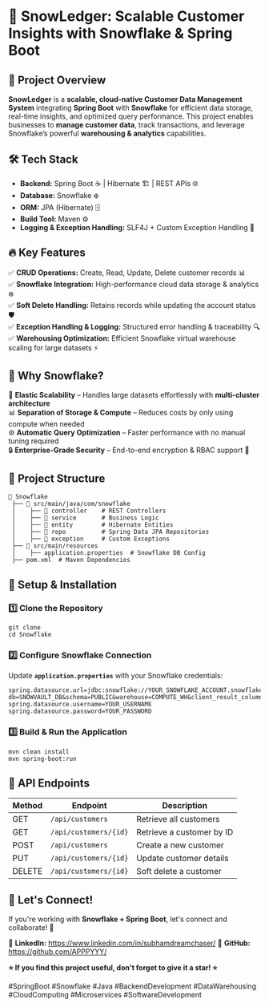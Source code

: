 # 🚀 SnowLedger: Scalable Customer Insights with Snowflake & Spring Boot

## 📌 Project Overview
**SnowLedger** is a **scalable, cloud-native Customer Data Management System** integrating **Spring Boot** with **Snowflake** for efficient data storage, real-time insights, and optimized query performance. This project enables businesses to **manage customer data**, track transactions, and leverage Snowflake’s powerful **warehousing & analytics** capabilities.

## 🛠 Tech Stack
- **Backend:** Spring Boot ☕ | Hibernate 🏗️ | REST APIs 🌐
- **Database:** Snowflake ❄️
- **ORM:** JPA (Hibernate) 🗄️
- **Build Tool:** Maven ⚙️
- **Logging & Exception Handling:** SLF4J + Custom Exception Handling 📜

## 🔥 Key Features
✅ **CRUD Operations:** Create, Read, Update, Delete customer records 📊  
✅ **Snowflake Integration:** High-performance cloud data storage & analytics ❄️  
✅ **Soft Delete Handling:** Retains records while updating the account status 🛡️  
✅ **Exception Handling & Logging:** Structured error handling & traceability 🔍  
✅ **Warehousing Optimization:** Efficient Snowflake virtual warehouse scaling for large datasets ⚡  

## 🎯 Why Snowflake?
🚀 **Elastic Scalability** – Handles large datasets effortlessly with **multi-cluster architecture**  
📊 **Separation of Storage & Compute** – Reduces costs by only using compute when needed  
⚙️ **Automatic Query Optimization** – Faster performance with no manual tuning required  
🔒 **Enterprise-Grade Security** – End-to-end encryption & RBAC support 🔑  

## 📂 Project Structure
```
📁 Snowflake
 ├── 📂 src/main/java/com/snowflake
 │    ├── 📂 controller    # REST Controllers
 │    ├── 📂 service       # Business Logic
 │    ├── 📂 entity        # Hibernate Entities
 │    ├── 📂 repo          # Spring Data JPA Repositories
 │    ├── 📂 exception     # Custom Exceptions
 ├── 📂 src/main/resources
 │    ├── application.properties  # Snowflake DB Config
 ├── pom.xml  # Maven Dependencies
```

## 🚀 Setup & Installation
### 1️⃣ Clone the Repository
```
git clone 
cd Snowflake
```
### 2️⃣ Configure Snowflake Connection
Update **`application.properties`** with your Snowflake credentials:
```properties
spring.datasource.url=jdbc:snowflake://YOUR_SNOWFLAKE_ACCOUNT.snowflakecomputing.com/?db=SNOWVAULT_DB&schema=PUBLIC&warehouse=COMPUTE_WH&client_result_column_case_insensitive=true&client_session_keep_alive=true
spring.datasource.username=YOUR_USERNAME
spring.datasource.password=YOUR_PASSWORD
```
### 3️⃣ Build & Run the Application
```
mvn clean install
mvn spring-boot:run
```

## 🎯 API Endpoints
| Method | Endpoint | Description |
|--------|---------|-------------|
| GET | `/api/customers` | Retrieve all customers |
| GET | `/api/customers/{id}` | Retrieve a customer by ID |
| POST | `/api/customers` | Create a new customer |
| PUT | `/api/customers/{id}` | Update customer details |
| DELETE | `/api/customers/{id}` | Soft delete a customer |

## 🎯 Let's Connect!
If you're working with **Snowflake + Spring Boot**, let's connect and collaborate! 🚀  

🔗 **LinkedIn:** https://www.linkedin.com/in/subhamdreamchaser/
🔗 **GitHub:** https://github.com/APPPYYY/

**⭐ If you find this project useful, don't forget to give it a star! ⭐**  

#SpringBoot #Snowflake #Java #BackendDevelopment #DataWarehousing #CloudComputing #Microservices #SoftwareDevelopment
